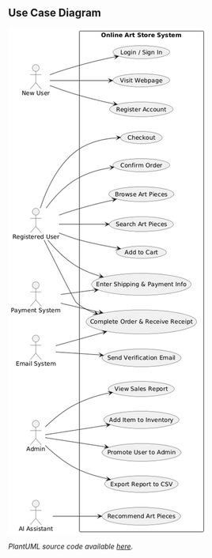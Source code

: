## Use Case Diagram
![Online Art Store Use Case Diagram](use-case-diagram.png)

*PlantUML source code available [here](use-case-diagram.puml).*
